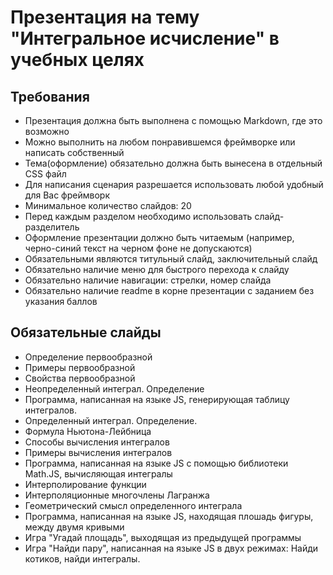 Презентация на тему "Интегральное исчисление" в учебных целях
===========================

Требования
----------

- Презентация должна быть выполнена с помощью Markdown, где это возможно
- Можно выполнить на любом понравившемся фреймворке или написать собственный
- Тема(оформление) обязательно должна быть вынесена в отдельный CSS файл
- Для написания сценария разрешается использовать любой удобный для Вас фреймворк
- Минимальное количество слайдов: 20
- Перед каждым разделом необходимо использовать слайд-разделитель
- Оформление презентации должно быть читаемым (например, черно-синий текст на черном фоне не допускаются)
- Обязательными являются титульный слайд, заключительный слайд
- Обязательно наличие меню для быстрого перехода к слайду
- Обязательно наличие навигации: стрелки, номер слайда
- Обязательно наличие readme в корне презентации с заданием без указания баллов

Обязательные слайды
-------------------
- Определение первообразной
- Примеры первообразной
- Свойства первообразной
- Неопределенный интеграл. Определение
- Программа, написанная на языке JS, генерирующая таблицу интегралов.
- Определенный интеграл. Определение.
- Формула Ньютона-Лейбница
- Способы вычисления интегралов
- Примеры вычисления интегралов
- Программа, написанная на языке JS с помощью библиотеки Math.JS, вычисляющая интегралы
- Интерполирование функции
- Интерполяционные многочлены Лагранжа
- Геометрический смысл определенного интеграла
- Программа, написанная на языке JS, находящая плошадь фигуры, между двумя кривыми
- Игра "Угадай площадь", выходящая из предыдущей программы
- Игра "Найди пару", написанная на языке JS в двух режимах: Найди котиков, найди интегралы.

